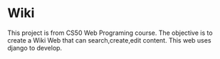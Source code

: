 # Wiki

This project is from CS50 Web Programing course.
The objective is to create a Wiki Web that can search,create,edit content.
This web uses django to develop.
